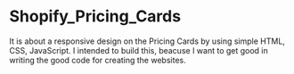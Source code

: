 # Shopify_Pricing_Cards

It is about a responsive design on the Pricing Cards by using simple HTML, CSS, JavaScript.
I intended to build this, beacuse I want to get good in writing the good code for creating the websites.
